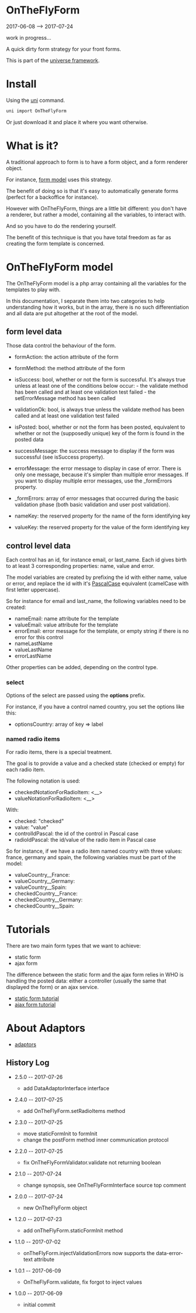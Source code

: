 OnTheFlyForm
===================
2017-06-08 --> 2017-07-24

work in progress...


A quick dirty form strategy for your front forms.


This is part of the [universe framework](https://github.com/karayabin/universe-snapshot).



Install
==========
Using the [uni](https://github.com/lingtalfi/universe-naive-importer) command.
```bash
uni import OnTheFlyForm
```

Or just download it and place it where you want otherwise.





What is it?
=================

A traditional approach to form is to have a form object, and a form renderer object.

For instance, [form model](https://github.com/lingtalfi/formmodel) uses this strategy.

The benefit of doing so is that it's easy to automatically generate forms (perfect for a backoffice for instance).

However with OnTheFlyForm, things are a little bit different: you don't have a renderer, but rather a model,
containing all the variables, to interact with.

And so you have to do the rendering yourself.

The benefit of this technique is that you have total freedom as far as creating the form template is concerned. 



OnTheFlyForm model
=======================

The OnTheFlyForm model is a php array containing all the variables for the templates to play with.

In this documentation, I separate them into two categories to help understanding how it works,
but in the array, there is no such differentiation and all data are put altogether at the root of the model.


form level data
------------------
Those data control the behaviour of the form.

- formAction: the action attribute of the form
- formMethod: the method attribute of the form
- isSuccess: bool, whether or not the form is successful.
                    It's always true unless at least one of the conditions below occur:
                    - the validate method has been called and at least one validation test failed
                    - the setErrorMessage method has been called 
                    
- validationOk: bool, is always true unless the validate method has been called and at least one validation test failed
- isPosted: bool, whether or not the form has been posted, equivalent to whether or not 
                        the (supposedly unique) key of the form is found in the posted data
                    
- successMessage: the success message to display if the form was successful (see isSuccess property).
- errorMessage: the error message to display in case of error. There is only one message, because it's simpler than multiple error messages.
                    If you want to display multiple error messages, use the _formErrors property.

- _formErrors: array of error messages that occurred during the basic validation phase (both basic validation and user post validation).
- nameKey: the reserved property for the name of the form identifying key 
- valueKey: the reserved property for the value of the form identifying key 
                    
                    
 
control level data
--------------------

Each control has an id, for instance email, or last_name.
Each id gives birth to at least 3 corresponding properties: name, value and error.

The model variables are created by prefixing the id with either name, value or error,
and replace the id with it's [PascalCase](https://github.com/lingtalfi/ConventionGuy/blob/master/nomenclature.stringCases.eng.md) equivalent (camelCase with first letter uppercase). 


So for instance for email and last_name, the following variables need to be created:



- nameEmail: name attribute for the template
- valueEmail: value attribute for the template
- errorEmail: error message for the template, or empty string if there is no error for this control
- nameLastName
- valueLastName
- errorLastName



Other properties can be added, depending on the control type.

### select

Options of the select are passed using the **options** prefix.

For instance, if you have a control named country, you set the options like this:

- optionsCountry: array of key => label 


### named radio items

For radio items, there is a special treatment.

The goal is to provide a value and a checked state (checked or empty) for each radio item.

The following notation is used:

- checkedNotationForRadioItem: <checked> <controlIdPascal> <__> <radioIdPascal> 
- valueNotationForRadioItem: <value> <controlIdPascal> <__> <radioIdPascal>

With:

- checked: "checked" 
- value: "value" 
- controlIdPascal: the id of the control in Pascal case 
- radioIdPascal: the id/value of the radio item in Pascal case


So for instance, if we have a radio item named country with three values: france, germany and spain, 
the following variables must be part of the model:

- valueCountry__France:
- valueCountry__Germany:
- valueCountry__Spain:
- checkedCountry__France:
- checkedCountry__Germany:
- checkedCountry__Spain:
 






Tutorials
==============

There are two main form types that we want to achieve:

- static form
- ajax form


The difference between the static form and the ajax form relies in WHO is handling
the posted data: either a controller (usually the same that displayed the form) or an ajax service.

- [static form tutorial](https://github.com/lingtalfi/OnTheFlyForm/blob/master/doc/tutorial/static-form.md)
- [ajax form tutorial](https://github.com/lingtalfi/OnTheFlyForm/blob/master/doc/tutorial/ajax-form.md)




About Adaptors
=====================

- [adaptors](https://github.com/lingtalfi/OnTheFlyForm/blob/master/doc/adaptors.md)




History Log
------------------
    
- 2.5.0 -- 2017-07-26

    - add DataAdaptorInterface interface
    
- 2.4.0 -- 2017-07-25

    - add OnTheFlyForm.setRadioItems method
    
- 2.3.0 -- 2017-07-25

    - move staticFormInit to formInit
    - change the postForm method inner communication protocol 
    
- 2.2.0 -- 2017-07-25

    - fix OnTheFlyFormValidator.validate not returning boolean
    
- 2.1.0 -- 2017-07-24

    - change synopsis, see OnTheFlyFormInterface source top comment
    
- 2.0.0 -- 2017-07-24

    - new OnTheFlyForm object
    
- 1.2.0 -- 2017-07-23

    - add onTheFlyForm.staticFormInit method
    
- 1.1.0 -- 2017-07-02

    - onTheFlyForm.injectValidationErrors now supports the data-error-text attribute

- 1.0.1 -- 2017-06-09

    - OnTheFlyForm.validate, fix forgot to inject values
    
- 1.0.0 -- 2017-06-09

    - initial commit
    
 